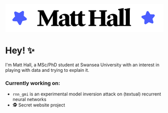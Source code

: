 ![Matt Hall](img/matthall_header_wide.png)

# Hey! ✨

I'm Matt Hall, a MSc/PhD student at Swansea University with an interest in playing with data and trying to explain it.

### Currently working on:
- `rnn_gmi` is an experimental model inversion attack on (textual) recurrent neural networks
- 🕵️ Secret website project

